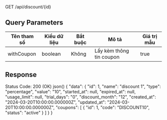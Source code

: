 ##
GET /api/discount/{id}

## Query Parameters
| Tên tham số | Kiểu dữ liệu | Bắt buộc | Mô tả | Giá trị mẫu |
|-------------|--------------|----------|-------|-------------|
| withCoupon | boolean | Không | Lấy kèm thông tin coupon | true |

## Response
Status Code: 200 (OK)
json()
{
    "data": {
        "id": 1,
        "name": "discount 1",
        "type": "percentage",
        "value": "10",
        "started_at": null,
        "expired_at": null,
        "usage_limit": null,
        "trial_days": "0",
        "discount_month": "12",
        "created_at": "2024-03-20T10:00:00.000000Z",
        "updated_at": "2024-03-20T10:00:00.000000Z",
        "coupons": [
            {
                "id": 1,
                "code": "DISCOUNT10",
                "status": "active"
            }
        ]
    }
}
